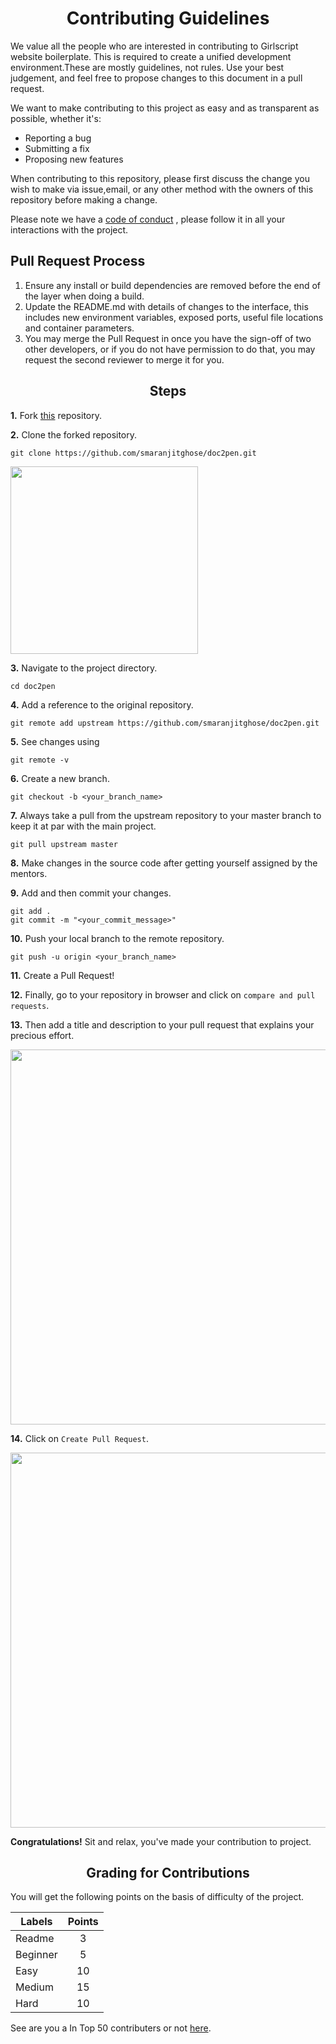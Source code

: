 <h1 align="center"><b> Contributing Guidelines </b></h3> 


We value all the people who are interested in contributing to Girlscript website boilerplate. This is required to create a unified development environment.These are mostly guidelines, not rules. Use your best judgement, and feel free to propose changes to this document in a pull request.

We want to make contributing to this project as easy and as transparent as possible, whether it's:
* Reporting a bug
* Submitting a fix
* Proposing new features

When contributing to this repository, please first discuss the change you wish to make via issue,email, or any other method with the owners of this repository before making a change. 

Please note we have a <a href="https://github.com/smaranjitghose/doc2pen/blob/master/CODE_OF_CONDUCT.md">code of conduct</a> , please follow it in all your interactions with the project.

## Pull Request Process

1. Ensure any install or build dependencies are removed before the end of the layer when doing a 
   build.
2. Update the README.md with details of changes to the interface, this includes new environment 
   variables, exposed ports, useful file locations and container parameters.
3. You may merge the Pull Request in once you have the sign-off of two other developers, or if you 
   do not have permission to do that, you may request the second reviewer to merge it for you.


<h2 align="center"><b> Steps </b></h2> 

**1.**  Fork [this](https://github.com/smaranjitghose/doc2pen) repository.

**2.**  Clone the forked repository.

```
git clone https://github.com/smaranjitghose/doc2pen.git
```

   <img src="https://encrypted-tbn0.gstatic.com/images?q=tbn%3AANd9GcT5N0HJ9db7jSvcL4dsDscZQBzqQqqKVs0BnO1OVz26glLWKJRY&usqp=CAU" width="300">

**3.** Navigate to the project directory.

```
cd doc2pen
```

**4.** Add a reference to the original repository.

```
git remote add upstream https://github.com/smaranjitghose/doc2pen.git
```

**5.** See changes using

```
git remote -v
```

**6.** Create a new branch.

```
git checkout -b <your_branch_name>
```

**7.** Always take a pull from the upstream repository to your master branch to keep it at par with the main project.

```
git pull upstream master
```

**8.** Make changes in the source code after getting yourself assigned by the mentors.


**9.** Add and then commit your changes.

 ```
git add .
git commit -m "<your_commit_message>"
```

**10.** Push your local branch to the remote repository.

```
git push -u origin <your_branch_name>
```

**11.** Create a Pull Request!

**12.** Finally, go to your repository in browser and click on `compare and pull requests`.

**13.** Then add a title and description to your pull request that explains your precious effort.

  <img src="https://user-images.githubusercontent.com/41269164/70219707-47194780-176b-11ea-96c2-d0c401ddb1e0.png" width=600> 

**14.** Click on `Create Pull Request`.

   <img src="https://user-images.githubusercontent.com/41269164/70219836-8d6ea680-176b-11ea-81d5-549093bf0954.png" width=600>


**Congratulations!** Sit and relax, you've made your contribution to project.


<h2 align="center"><b>Grading for Contributions </b></h2>

You will get the following points on the basis of difficulty of the project. 

| Labels   | Points |        
| -------- |:------:|
| Readme   | 3  |
| Beginner | 5  |
| Easy     | 10 |
| Medium   | 15 |
| Hard     | 10 |

See are you a In Top 50 contributers or not [here](https://hakincodes.tech/Leaderboard.html).

